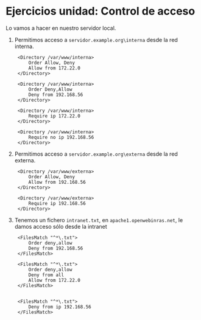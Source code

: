 # Ejercicios unidad: Control de acceso

Lo vamos a hacer en nuestro servidor local.

1. Permitimos acceso a `servidor.example.org\interna` desde la red interna.

		<Directory /var/www/interna>
			Order Allow, Deny
			Allow from 172.22.0
		</Directory>	

		<Directory /var/www/interna>
			Order Deny,Allow
			Deny from 192.168.56
		</Directory>	

		<Directory /var/www/interna>
			Require ip 172.22.0
		</Directory>	

		<Directory /var/www/interna>
			Require no ip 192.168.56
		</Directory>

2. Permitimos acceso a `servidor.example.org\externa` desde la red externa.

		<Directory /var/www/externa>
			Order Allow, Deny
			Allow from 192.168.56
		</Directory>	

		<Directory /var/www/externa>
			Require ip 192.168.56
		</Directory>

3. Tenemos un fichero `intranet.txt`, en `apache1.openwebinras.net`, le damos acceso sólo desde la intranet

		<FilesMatch "^*\.txt">
			Order deny,allow
			Deny from 192.168.56
		</FilesMatch>	

		<FilesMatch "^*\.txt">
			Order deny,allow
			Deny from all
			Allow from 172.22.0
		</FilesMatch>


		<FilesMatch "^*\.txt">
			Deny from ip 192.168.56
		</FilesMatch>	

